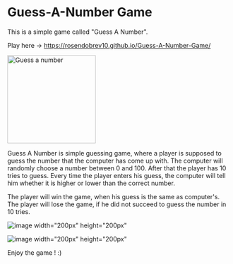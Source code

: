 # Guess-A-Number Game
This is a simple game called "Guess A Number".

Play here -> https://rosendobrev10.github.io/Guess-A-Number-Game/

<img src="https://play-lh.googleusercontent.com/q5lSxwHjIThHOMU3V7k28vSunN9qBSX-XY53tBtEJON3vdBvByBLC46iyLwzvM8cImxs" alt="Guess a number" width="200px" height="200px" />

Guess A Number is simple guessing game, where a player is supposed to guess the number that the computer has come up with. The computer will randomly choose a number between 0 and 100. After that the player has 10 tries to guess. Every time the player enters his guess, the computer will tell him whether it is higher or lower than the correct number.

The player will win the game, when his guess is the same as computer's.
The player will lose the game, if he did not succeed to guess the number in 10 tries.

![image width="200px" height="200px"](https://user-images.githubusercontent.com/104829819/192135212-a5571334-9b78-4d9f-8b62-8613b25543d2.png)

![image width="200px" height="200px"](https://user-images.githubusercontent.com/104829819/192135253-7d50f66f-e6c1-430e-950e-7d2695f85d8c.png)

Enjoy the game ! :)
